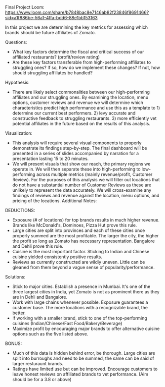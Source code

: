 Final Project Loom: https://www.loom.com/share/b7848bac8e7146ab82f23846f8691466?sid=a1f886be-56a1-4ffa-bdd6-88e1bb153163

In this project we are determining the key metrics for assessing which brands should be future affiliates of Zomato.

Questions:
-	What key factors determine the fiscal and critical success of our affiliated restaurants? (profit/review rating)
-	Are these key factors transferable from high-performing affiliates to struggling ones? If so, how do we implement these changes? If not, how should struggling affiliates be handled?

Hypothesis:
-	There are likely select commonalities between our high-performing affiliates and our struggling ones. By examining the location, menu options, customer reviews and revenue we will determine which characteristics predict high performance and use this as a template to 1) determine our current best performers. 2) levy accurate and constructive feedback to struggling restaurants. 3) more efficiently vet potential affiliates in the future based on the results of this analysis.  

Visualization: 
-	This analysis will require several visual components to properly demonstrate its findings step-by-step. The final dashboard will be presented in a series of slides accompanied by narration for a presentation lasting 15 to 20 minutes. 
-	We will present visuals that show our reach, the primary regions we operate in. We will then separate these into high-performing to low-performing across multiple metrics (mainly revenue/profit, Customer Review). For the purposes of this analysis we will filter out locations that do not have a substantial number of Customer Reviews as these are unlikely to represent the data accurately. We will cross-examine any findings of reviews and revenue against the location, menu options, and pricing of the locations.
Additional Notes:
 

DEDUCTIONS:
-	Exposure (# of locations) for top brands results in much higher revenue. Brands like McDonald's, Dominoes, Pizza Hut prove this rule.
-	Large cities are split into provinces and each of these cities once properly summed are the most profitable. The larger the city, the higher the profit so long as Zomato has necessary representation. Bangalore and Dehli prove this rule. 
- Cuisine is the most important factor. Sticking to Indian and Chinese cuisine yielded consistently positive results.
-	Reviews as currently constructed are wildly uneven. Little can be gleaned from them beyond a vague sense of popularity/performance.


Solutions:
-	Stick to major cities. Establish a presence in Mumbai. It's one of the three largest cities in India, yet Zomato is not as prominent there as they are in Dehli and Bangalore.
-	Work with large chains whenever possible. Exposure guarantees a customer base. The more locations with a recognizable brand, the better.
-	If working with a smaller brand, stick to one of the top-performing cuisines (Indian/Chinese/Fast Food/Bakery/Beverage)
-	Maximize profit by encouraging major brands to offer alternative cuisine options such as the five listed above.

BONUS:
-	Much of this data is hidden behind error, be thorough. Large cities are split into burroughs and need to be summed, the same can be said of larger resturaunt brands.
-	Ratings have limited use but can be improved. Encourage customers to leave honest reviews on affiliated brands to vet performance. (Aim should be for a 3.8 or above)



